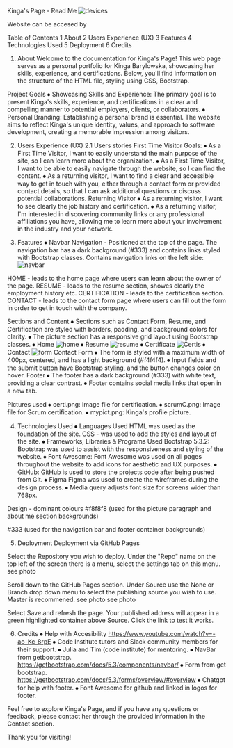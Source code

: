 Kinga's Page - Read Me
![devices ](https://github.com/Kingabar/resume/assets/131781858/b10d95c3-c84e-4e92-a729-b8824afad333)

Website can be accesed by 

Table of Contents
1 About
2 Users Experience (UX)
3 Features
4 Technologies Used
5 Deployment
6 Credits

1. About
Welcome to the documentation for Kinga's Page! This web page serves as a personal portfolio for Kinga Barylowska, showcasing her skills, experience, and certifications. 
Below, you'll find information on the structure of the HTML file, styling using CSS, Bootstrap. 


Project Goals
⦁	Showcasing Skills and Experience:  The primary goal is to present Kinga's skills, experience, and certifications in a clear and compelling manner to potential employers, clients, or collaborators.
⦁	Personal Branding: Establishing a personal brand is essential. The website aims to reflect Kinga's unique identity, values, and approach to software development, creating a memorable impression among visitors.


2. Users Experience (UX)
2.1 Users stories
First Time Visitor Goals:
⦁	As a First Time Visitor, I want to easily understand the main purpose of the site, so I can learn more about the organization.
⦁	As a First Time Visitor, I want to be able to easily navigate through the website, so I can find the content.
⦁	As a returning visitor, I want to find a clear and accessible way to get in touch with you, either through a contact form or provided contact details, so that I can ask additional questions or discuss potential collaborations.
Returning Visitor
⦁	As a returning visitor, I want to see clearly the job history and certification.
⦁	As a returning visitor, I'm interested in discovering community links or any professional affiliations you have, allowing me to learn more about your involvement in the industry and your network.

4. Features
⦁	Navbar
Navigation  - Positioned at the top of the page. The navigation bar has a dark background (#333) and contains links styled with Bootstrap classes. Contains navigation links on the left side:
 ![navbar](https://github.com/Kingabar/resume/assets/131781858/d2d57e56-f436-404f-b8c2-2085d604062e)

HOME - leads to the home page where users can learn about the owner of the page.
RESUME - leads to the resume section, showes clearly the employment history etc.
CERTIFICATION - leads to the certification section.
CONTACT - leads to the contact form page where users can fill out the form in order to get in touch with the company.

Sections and Content
⦁	Sections such as Contact Form, Resume, and Certification are styled with borders, padding, and background colors for clarity.
⦁	The picture section has a responsive grid layout using Bootstrap classes.
⦁	Home
![home](https://github.com/Kingabar/resume/assets/131781858/1a04dd83-c80f-428d-9d61-6f0c50b2c0d2)
⦁	Resume
![resume](https://github.com/Kingabar/resume/assets/131781858/d0c891c3-61c0-401d-8af7-19bd0cb88032)
⦁	Certificate
![Certis](https://github.com/Kingabar/resume/assets/131781858/e427714c-ebfa-40e5-912c-2c035da177c6)
⦁	Contact
 ![form](https://github.com/Kingabar/resume/assets/131781858/64cddfee-436a-4775-9497-e12d67ad8af7)
Contact Form
⦁	The form is styled with a maximum width of 400px, centered, and has a light background (#f4f4f4).
⦁	Input fields and the submit button have Bootstrap styling, and the button changes color on hover.
Footer
⦁	The footer has a dark background (#333) with white text, providing a clear contrast. 
⦁	Footer contains social media links that open in a new tab.​
 
Pictures used 
⦁	certi.png: Image file for certification.
⦁	scrumC.png: Image file for Scrum certification.
⦁	mypict.png: Kinga's profile picture.

4. Technologies Used
⦁	Languages Used
HTML was used as the foundation of the site.
CSS - was used to add the styles and layout of the site.
⦁	Frameworks, Libraries & Programs Used
Bootstrap 5.3.2:
Bootstrap was used to assist with the responsiveness and styling of the website.
⦁	Font Awesome:
Font Awesome was used on all pages throughout the website to add icons for aesthetic and UX purposes.
⦁	GitHub:
GitHub is used to store the projects code after being pushed from Git.
⦁	Figma
Figma was used to create the wireframes during the design process.
⦁	Media query adjusts font size for screens wider than 768px.

Design - dominant colours
#f8f8f8 (used for the picture paragraph and about me section backgrounds)
 
#333 (used for the navigation bar and footer container backgrounds)
 

5. Deployment
Deployment via GitHub Pages

Select the Repository you wish to deploy.
Under the "Repo" name on the top left of the screen there is a menu, select the settings tab on this menu. see photo
 
Scroll down to the GitHub Pages section.
Under Source use the None or Branch drop down menu to select the publishing source you wish to use. Master is recommened. see photo see photo
 

Select Save and refresh the page.
Your published address will appear in a green highlighted container above Source.
Click the link to test it works.

6. Credits 
⦁	Help with Accesibility 
https://www.youtube.com/watch?v=-ao_Kc_8rpE 
⦁	Code Institute tutors and Slack community members for their support.
⦁	Julia and Tim (code institute) for mentoring.
⦁	NavBar from getbootstrap.
https://getbootstrap.com/docs/5.3/components/navbar/
⦁	Form from get bootstrap.
https://getbootstrap.com/docs/5.3/forms/overview/#overview
⦁	Chatgpt for help with footer.
⦁	Font Awesome for github and linked in logos for footer. 

Feel free to explore Kinga's Page, and if you have any questions or feedback, please contact her through the provided information in the Contact section.

Thank you for visiting! 


